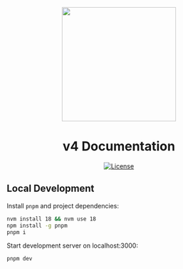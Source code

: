 <p align="center"><img src="https://dydx.exchange/icon.svg?" width="256" /></p>

<h1 align="center">v4 Documentation</h1>

<div align="center">
  <a href='https://github.com/dydxopsdao/v4-documentation/blob/main/LICENSE'>
    <img src='https://img.shields.io/badge/License-BSL_1.1-blue' alt='License' />
  </a>
</div>

## Local Development

Install `pnpm` and project dependencies: 
```bash
nvm install 18 && nvm use 18
npm install -g pnpm
pnpm i
```

Start development server on localhost:3000:
```bash
pnpm dev
```
